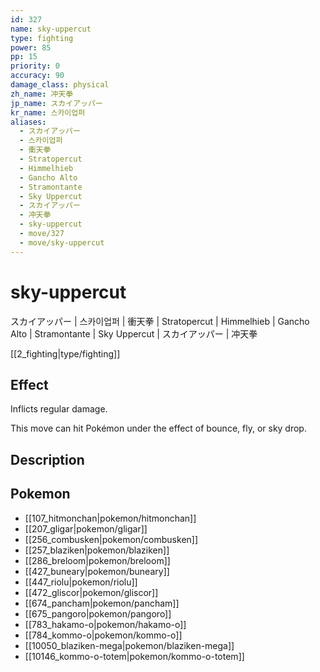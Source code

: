 ```yaml
---
id: 327
name: sky-uppercut
type: fighting
power: 85
pp: 15
priority: 0
accuracy: 90
damage_class: physical
zh_name: 冲天拳
jp_name: スカイアッパー
kr_name: 스카이업퍼
aliases:
  - スカイアッパー
  - 스카이업퍼
  - 衝天拳
  - Stratopercut
  - Himmelhieb
  - Gancho Alto
  - Stramontante
  - Sky Uppercut
  - スカイアッパー
  - 冲天拳
  - sky-uppercut
  - move/327
  - move/sky-uppercut
---
```

# sky-uppercut
    
スカイアッパー | 스카이업퍼 | 衝天拳 | Stratopercut | Himmelhieb | Gancho Alto | Stramontante | Sky Uppercut | スカイアッパー | 冲天拳

[[2_fighting|type/fighting]]

## Effect

Inflicts regular damage.

This move can hit Pokémon under the effect of bounce, fly, or sky drop.

## Description



## Pokemon

- [[107_hitmonchan|pokemon/hitmonchan]]
- [[207_gligar|pokemon/gligar]]
- [[256_combusken|pokemon/combusken]]
- [[257_blaziken|pokemon/blaziken]]
- [[286_breloom|pokemon/breloom]]
- [[427_buneary|pokemon/buneary]]
- [[447_riolu|pokemon/riolu]]
- [[472_gliscor|pokemon/gliscor]]
- [[674_pancham|pokemon/pancham]]
- [[675_pangoro|pokemon/pangoro]]
- [[783_hakamo-o|pokemon/hakamo-o]]
- [[784_kommo-o|pokemon/kommo-o]]
- [[10050_blaziken-mega|pokemon/blaziken-mega]]
- [[10146_kommo-o-totem|pokemon/kommo-o-totem]]

